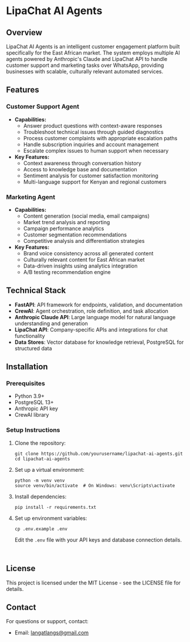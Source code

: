 # LipaChat AI Agents

## Overview
LipaChat AI Agents is an intelligent customer engagement platform built specifically for the East African market. The system employs multiple AI agents powered by Anthropic's Claude and LipaChat API to handle customer support and marketing tasks over WhatsApp, providing businesses with scalable, culturally relevant automated services.


## Features

### Customer Support Agent
- **Capabilities:**
  - Answer product questions with context-aware responses
  - Troubleshoot technical issues through guided diagnostics
  - Process customer complaints with appropriate escalation paths
  - Handle subscription inquiries and account management
  - Escalate complex issues to human support when necessary
- **Key Features:**
  - Context awareness through conversation history
  - Access to knowledge base and documentation
  - Sentiment analysis for customer satisfaction monitoring
  - Multi-language support for Kenyan and regional customers

### Marketing Agent
- **Capabilities:**
  - Content generation (social media, email campaigns)
  - Market trend analysis and reporting
  - Campaign performance analytics
  - Customer segmentation recommendations
  - Competitive analysis and differentiation strategies
- **Key Features:**
  - Brand voice consistency across all generated content
  - Culturally relevant content for East African market
  - Data-driven insights using analytics integration
  - A/B testing recommendation engine

## Technical Stack

- **FastAPI**: API framework for endpoints, validation, and documentation
- **CrewAI**: Agent orchestration, role definition, and task allocation
- **Anthropic Claude API**: Large language model for natural language understanding and generation
- **LipaChat API**: Company-specific APIs and integrations for chat functionality
- **Data Stores**: Vector database for knowledge retrieval, PostgreSQL for structured data

## Installation

### Prerequisites
- Python 3.9+
- PostgreSQL 13+
- Anthropic API key
- CrewAI library

### Setup Instructions
1. Clone the repository:
   ```
   git clone https://github.com/yourusername/lipachat-ai-agents.git
   cd lipachat-ai-agents
   ```

2. Set up a virtual environment:
   ```
   python -m venv venv
   source venv/bin/activate  # On Windows: venv\Scripts\activate
   ```

3. Install dependencies:
   ```
   pip install -r requirements.txt
   ```

4. Set up environment variables:
   ```
   cp .env.example .env
   ```
   Edit the `.env` file with your API keys and database connection details.
   
   ```


## License

This project is licensed under the MIT License - see the LICENSE file for details.

## Contact

For questions or support, contact:
- Email: langatlangs@gmail.com
